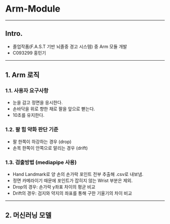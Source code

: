 # Arm-Module

---
## Intro.
- 졸업작품(F.A.S.T 기반 뇌졸중 경고 시스템) 중 Arm 모듈 개발
- C093299 홍민기
---
## 1. Arm 로직
### 1.1. 사용자 요구사항
- 눈을 감고 정면을 응시한다.
- 손바닥을 위로 향한 채로 팔을 앞으로 뻗는다.
- 10초를 유지한다.
### 1.2. 팔 힘 약화 판단 기준
- 팔 한쪽이 하강하는 경우 (drop)
- 손목 한쪽이 안쪽으로 말리는 경우 (drift)
### 1.3. 검출방법 (mediapipe 사용)
- Hand Landmark로 양 손의 손가락 포인트 전부 추출해 .csv로 내보냄.
- 정면 카메라이기 때문에 포인트가 잡히지 않는 Wrist 부분은 제외.
- Drop의 경우: 손가락 y좌표 차이의 평균 비교
- Drift의 경우: 검지와 약지의 좌표를 통해 구한 기울기의 차이 비교
---
## 2. 머신러닝 모델
